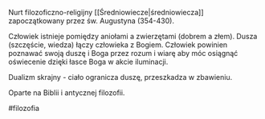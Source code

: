 Nurt filozoficzno-religijny [[Średniowiecze|średniowiecza]] zapoczątkowany przez św. Augustyna (354-430).

Człowiek istnieje pomiędzy aniołami a zwierzętami (dobrem a złem). Dusza (szczęście, wiedza) łączy człowieka z Bogiem. Człowiek powinien poznawać swoją duszę i Boga przez rozum i wiarę aby móc osiągnąć oświecenie dzięki łasce Boga w akcie iluminacji.

Dualizm skrajny - ciało ogranicza duszę, przeszkadza w zbawieniu.

Oparte na Biblii i antycznej filozofii.

#filozofia